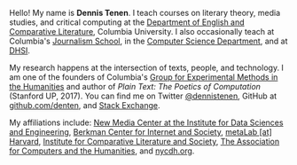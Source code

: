 Hello! My name is <b>Dennis Tenen</b>. I teach courses on literary theory,
media studies, and critical computing at the <a
href="http://english.columbia.edu/people/profile/453">Department of English
and Comparative Literature</a>, Columbia University. I also occasionally teach
at Columbia's <a
href="http://www.journalism.columbia.edu/page/1058-the-lede-program-an-introduction-to-data-practices/906">Journalism
School</a>, in the <a
href="https://github.com/denten-courses/computing-context">Computer Science
Department</a>, and at <a href="http://www.dhsi.org/courses.php">DHSI</a>.

<p></p> <p>My research happens at the intersection of texts, people, and
technology. I am one of the founders of Columbia's <a
href="http://xpmethod.plaintext.in/strains.html">Group for Experimental
Methods in the Humanities</a> and author of <i>Plain Text: The Poetics of
Computation</i> (Stanford UP, 2017). You can find me on Twitter <a
href="https://twitter.com/dennistenen">@dennistenen</a>, GitHub at <a
href="https://github.com/denten">github.com/denten</a>, and <a
href="http://stackexchange.com/users/2026874/denten?tab=accounts">Stack
Exchange</a>.</p>

<p>My affiliations include: <a href="http://idse.columbia.edu/">New Media
Center at the Institute for Data Sciences and Engineering</a>, <a
href="http://cyber.law.harvard.edu/">Berkman Center for Internet and
Society</a>, <a href="http://metalab.harvard.edu/">metaLab [at] Harvard</a>, <a
href="http://icls.columbia.edu/">Institute for Comparative Literature and
Society</a>, <a href="http://ach.org/">The Association for Computers and the
Humanities</a>, and <a href="http://nycdh.org/">nycdh.org</a>.

